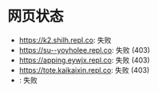 # 网页状态
- https://k2.shilh.repl.co: 失败
- https://su--yoyholee.repl.co: 失败 (403)
- https://apping.eywjx.repl.co: 失败 (403)
- https://tote.kaikaixin.repl.co: 失败 (403)
- : 失败
